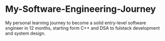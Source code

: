 # My-Software-Engineering-Journey
My personal learning journey to become a solid entry-level software sngineer in 12 months, starting form C++ and DSA to  fulstack development and system design.
